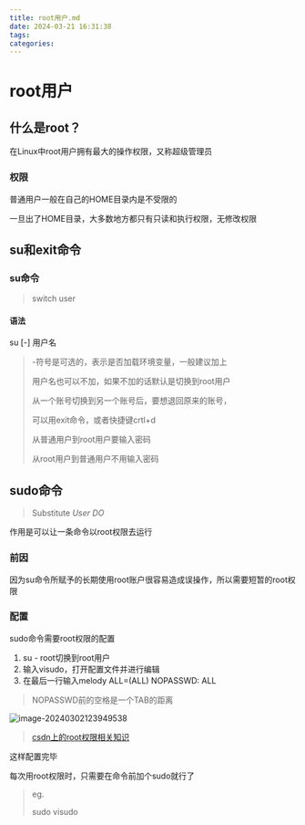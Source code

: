 ```yaml
---
title: root用户.md
date: 2024-03-21 16:31:38
tags: 
categories: 
---
```


# root用户

## 什么是root？

在Linux中root用户拥有最大的操作权限，又称超级管理员

### 权限

普通用户一般在自己的HOME目录内是不受限的

一旦出了HOME目录，大多数地方都只有只读和执行权限，无修改权限

## su和exit命令

### su命令

> switch user

#### 语法

su [-] 用户名 

> -符号是可选的，表示是否加载环境变量，一般建议加上
>
> 用户名也可以不加，如果不加的话默认是切换到root用户
>
> 从一个账号切换到另一个账号后，要想退回原来的账号，
>
> 可以用exit命令，或者快捷键crtl+d
>
> 从普通用户到root用户要输入密码
>
> 从root用户到普通用户不用输入密码

## sudo命令

> Substitute *User* *DO*

作用是可以让一条命令以root权限去运行

### 前因

因为su命令所赋予的长期使用root账户很容易造成误操作，所以需要短暂的root权限

### 配置

sudo命令需要root权限的配置

1. su - root切换到root用户
2. 输入visudo，打开配置文件并进行编辑
3. 在最后一行输入melody ALL=(ALL)         NOPASSWD: ALL

> NOPASSWD前的空格是一个TAB的距离

![image-20240302123949538](/home/melody/.config/Typora/typora-user-images/image-20240302123949538.png)

> [csdn上的root权限相关知识](https://blog.csdn.net/weixin_44803446/article/details/103530746)

这样配置完毕

每次用root权限时，只需要在命令前加个sudo就行了

> eg.
>
> sudo visudo

